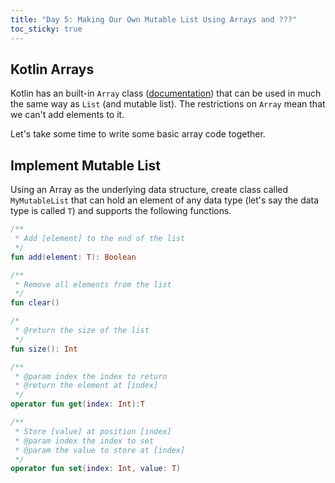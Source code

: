 ```yaml
---
title: "Day 5: Making Our Own Mutable List Using Arrays and ???"
toc_sticky: true
---
```


## Kotlin Arrays

Kotlin has an built-in ``Array`` class ([documentation](https://kotlinlang.org/docs/arrays.html)) that can be used in much the same way as ``List`` (and mutable list).  The restrictions on ``Array`` mean that we can't add elements to it.

Let's take some time to write some basic array code together.

## Implement Mutable List

Using an Array as the underlying data structure, create class called ``MyMutableList`` that can hold an element of any data type (let's say the data type is called ``T``) and supports the following functions.

```kotlin
/**
 * Add [element] to the end of the list
 */
fun add(element: T): Boolean

/**
 * Remove all elements from the list
 */
fun clear()

/*
 * @return the size of the list
 */
fun size(): Int

/**
 * @param index the index to return
 * @return the element at [index]
 */
operator fun get(index: Int):T

/**
 * Store [value] at position [index]
 * @param index the index to set
 * @param the value to store at [index]
 */
operator fun set(index: Int, value: T)
```
